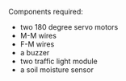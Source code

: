Components required:
- two 180 degree servo motors
- M-M wires
- F-M wires
- a buzzer
- two traffic light module
- a soil moisture sensor

